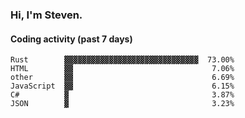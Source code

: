 ### Hi, I'm Steven.

#### Coding activity (past 7 days)
```
Rust        ▓▓▓▓▓▓▓▓▓▓▓▓▓▓▓▓▓▓▓▓▓▓▓▓▓▓▓▓▓▓  73.00%
HTML        ▓▓                               7.06%
other       ▓▓                               6.69%
JavaScript  ▓▓                               6.15%
C#          ▓                                3.87%
JSON        ▓                                3.23%
```
